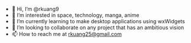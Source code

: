 - 👋 Hi, I’m @rkuang9
- 👀 I’m interested in space, technology, manga, anime
- 🌱 I’m currently learning to make desktop applications using wxWidgets
- 💞️ I’m looking to collaborate on any project that has an ambitious vision
- 📫 How to reach me at rkuang25@gmail.com

<!---
rkuang9/rkuang9 is a ✨ special ✨ repository because its `README.md` (this file) appears on your GitHub profile.
You can click the Preview link to take a look at your changes.
--->
